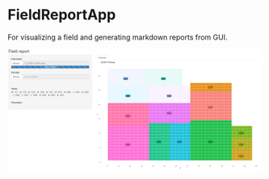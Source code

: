 # FieldReportApp
 For visualizing a field and generating markdown reports from GUI.

 ![Example](/Example.PNG)